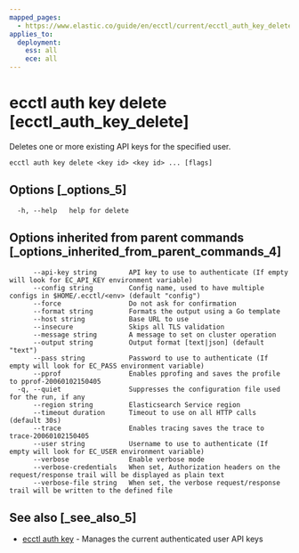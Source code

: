 ```yaml
---
mapped_pages:
  - https://www.elastic.co/guide/en/ecctl/current/ecctl_auth_key_delete.html
applies_to:
  deployment:
    ess: all
    ece: all
---
```


# ecctl auth key delete [ecctl_auth_key_delete]

Deletes one or more existing API keys for the specified user.

```
ecctl auth key delete <key id> <key id> ... [flags]
```


## Options [_options_5]

```
  -h, --help   help for delete
```


## Options inherited from parent commands [_options_inherited_from_parent_commands_4]

```
      --api-key string        API key to use to authenticate (If empty will look for EC_API_KEY environment variable)
      --config string         Config name, used to have multiple configs in $HOME/.ecctl/<env> (default "config")
      --force                 Do not ask for confirmation
      --format string         Formats the output using a Go template
      --host string           Base URL to use
      --insecure              Skips all TLS validation
      --message string        A message to set on cluster operation
      --output string         Output format [text|json] (default "text")
      --pass string           Password to use to authenticate (If empty will look for EC_PASS environment variable)
      --pprof                 Enables pprofing and saves the profile to pprof-20060102150405
  -q, --quiet                 Suppresses the configuration file used for the run, if any
      --region string         Elasticsearch Service region
      --timeout duration      Timeout to use on all HTTP calls (default 30s)
      --trace                 Enables tracing saves the trace to trace-20060102150405
      --user string           Username to use to authenticate (If empty will look for EC_USER environment variable)
      --verbose               Enable verbose mode
      --verbose-credentials   When set, Authorization headers on the request/response trail will be displayed as plain text
      --verbose-file string   When set, the verbose request/response trail will be written to the defined file
```


## See also [_see_also_5]

* [ecctl auth key](/reference/ecctl_auth_key.md)	 - Manages the current authenticated user API keys

